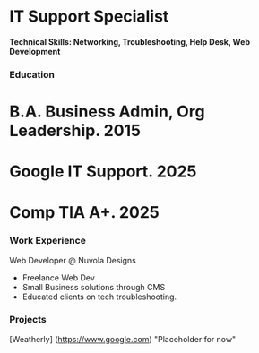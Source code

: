 # IT Support Specialist

#### Technical Skills: Networking, Troubleshooting, Help Desk, Web Development

### Education
# B.A. Business Admin, Org Leadership. 2015
# Google IT Support. 2025
# Comp TIA A+. 2025

### Work Experience
Web Developer @ Nuvola Designs
- Freelance Web Dev
- Small Business solutions through CMS
- Educated clients on tech troubleshooting.

### Projects
[Weatherly] (https://www.google.com)  "Placeholder for now"

